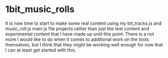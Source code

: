 # 1bit_music_rolls

It is now time to start to make some real content using my bit\_tracks.js and music\_roll.js main js file projects rather than just the test content and experimental content that I have made up until this point. There is a not more I would like to do when it comes to additional work on the tools themselves, but I think that they might be working well enough for now that I can at least get started with this.


